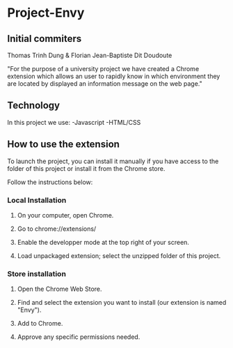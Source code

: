 # Project-Envy

## Initial commiters

Thomas Trinh Dung & Florian Jean-Baptiste Dit Doudoute

"For the purpose of a university project we have created a Chrome extension which allows an user to rapidly know in which environment they are located by displayed an information message on the web page."


## Technology

In this project we use:
-Javascript
-HTML/CSS


## How to use the extension

To launch the project, you can install it manually if you have access to the folder of this project or install it from the Chrome store.

Follow the instructions below:

### Local Installation

1. On your computer, open Chrome.

2. Go to chrome://extensions/

3. Enable the developper mode at the top right of your screen.

4. Load unpackaged extension; select the unzipped folder of this project.

### Store installation

1. Open the Chrome Web Store.

2. Find and select the extension you want to install (our extension is named "Envy").

3. Add to Chrome.

4. Approve any specific permissions needed.